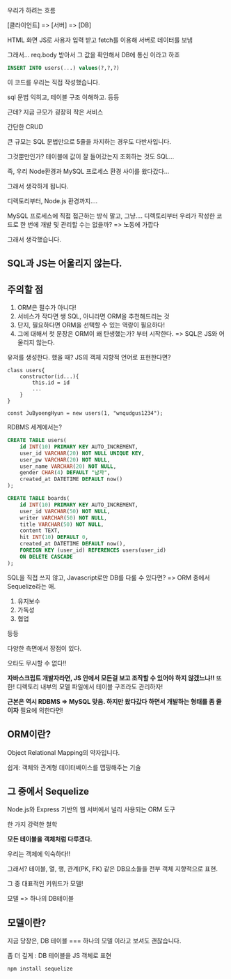 우리가 하려는 흐름

[클라이언트] => [서버] => [DB]

HTML 화면
JS로 사용자 입력 받고
fetch를 이용해 서버로 데이터를 보냄

그래서... req.body 받아서 그 값을 확인해서 DB에 통신 이라고 하죠

```sql
INSERT INTO users(...) values(?,?,?)
```

이 코드를 우리는 직접 작성했습니다.

sql 문법 익히고, 테이블 구조 이해하고. 등등

근데? 지금 규모가 굉장히 작은 서비스

간단한 CRUD

큰 규모는 SQL 문법만으로 5줄을 차지하는 경우도 다반사입니다.

그것뿐만인가? 테이블에 값이 잘 들어갔는지 조회하는 것도 SQL...

즉, 우리 Node환경과 MySQL 프로세스 환경 사이를 왔다갔다...

그래서 생각하게 됩니다.

디렉토리부터, Node.js 환경까지....

MySQL 프로세스에 직접 접근하는 방식 말고, 그냥.... 디렉토리부터 우리가 작성한 코드로 한 번에 개발 및 관리할 수는 없을까?
=> 노동에 가깝다

그래서 생각했습니다.

## SQL과 JS는 어울리지 않는다.

## 주의할 점

1. ORM은 필수가 아니다!
2. 서비스가 작다면 쌩 SQL, 아니라면 ORM을 추천해드리는 것
3. 단지, 필요하다면 ORM을 선택할 수 있는 역량이 필요하다!
4. 그에 대해서 첫 문장은 ORM이 왜 탄생했는가? 부터 시작한다.
   => SQL은 JS와 어울리지 않는다.

유저를 생성한다. 했을 때? JS의 객체 지향적 언어로 표현한다면?

```Js
class users{
    constructor(id...){
        this.id = id
        ...
    }
}

const JuByoengHyun = new users(1, "wnqudgus1234");
```

RDBMS 세계에서는?

```sql
CREATE TABLE users(
    id INT(10) PRIMARY KEY AUTO_INCREMENT,
    user_id VARCHAR(20) NOT NULL UNIQUE KEY,
    user_pw VARCHAR(20) NOT NULL,
    user_name VARCHAR(20) NOT NULL,
    gender CHAR(4) DEFAULT "남자",
    created_at DATETIME DEFAULT now()
);

CREATE TABLE boards(
    id INT(10) PRIMARY KEY AUTO_INCREMENT,
    user_id VARCHAR(50) NOT NULL,
    writer VARCHAR(50) NOT NULL,
    title VARCHAR(50) NOT NULL,
    content TEXT,
    hit INT(10) DEFAULT 0,
    created_at DATETIME DEFAULT now(),
    FOREIGN KEY (user_id) REFERENCES users(user_id)
    ON DELETE CASCADE
);
```

SQL을 직접 쓰지 않고, Javascript로만 DB를 다룰 수 있다면?
=> ORM 중에서 Sequelize라는 애.

1. 유지보수
2. 가독성
3. 협업

등등

다양한 측면에서 장점이 있다.

오타도 무시할 수 없다!!

**자바스크립트 개발자라면, JS 안에서 모든걸 보고 조작할 수 있어야 하지 않겠느냐!!**
또한! 디렉토리 내부의 모델 파일에서 테이블 구조라도 관리하자!

**근본은 역시 RDBMS => MySQL 맞음. 하지만 왔다갔다 하면서 개발하는 형태를 좀 줄이자**
필요에 의한다면!

## ORM이란?

Object Relational Mapping의 약자입니다.

쉽게: 객체와 관계형 데이터베이스를 맵핑해주는 기술

## 그 중에서 Sequelize

Node.js와 Express 기반의 웹 서버에서 널리 사용되는 ORM 도구

한 가지 강력한 철학

**모든 테이블을 객체처럼 다루겠다.**

우리는 객체에 익숙하다!!

그래서? 테이블, 열, 행, 관계(PK, FK) 같은 DB요소들을
전부 객체 지향적으로 표현.

그 중 대표적인 키워드가 모델!

모델 => 하나의 DB테이블

## 모델이란?

지금 당장은, DB 테이블 === 하나의 모델
이라고 보셔도 괜찮습니다.

좀 더 깊게 : DB 테이블을 JS 객체로 표현

```sh
npm install sequelize
```